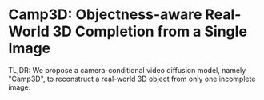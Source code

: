 # Camp3D: Objectness-aware Real-World 3D Completion from a Single Image
TL;DR: We propose a camera-conditional video diffusion model, namely "Camp3D", to reconstruct a real-world 3D object from only one incomplete image.
